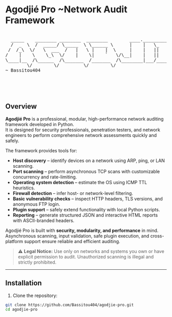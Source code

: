 #  Agodjié Pro ~Network Audit Framework


<pre> 
  _____    ________ ________  ________        ____.______________    ____________________ ________   
  /  _  \  /  _____/ \_____  \ \______ \      |    |   \_   _____/    \______   \______   \\_____  \  
 /  /_\  \/   \  ___  /   |   \ |    |  \     |    |   ||    __)_      |     ___/|       _/ /   |   \ 
/    |    \    \_\  \/    |    \|    `   \/\__|    |   ||        \     |    |    |    |   \/    |    \
\____|__  /\______  /\_______  /_______  /\________|___/_______  /     |____|    |____|_  /\_______  /
        \/        \/         \/        \/                      \/                       \/         \/ 
~ Bassitou404                                                                                                                                                    
                                                                                                                                                    

</pre>
<br>

                    



## Overview

**Agodjié Pro** is a professional, modular, high-performance network auditing framework developed in Python.  
It is designed for security professionals, penetration testers, and network engineers to perform comprehensive network assessments quickly and safely.

The framework provides tools for:

- **Host discovery** – identify devices on a network using ARP, ping, or LAN scanning.  
- **Port scanning** – perform asynchronous TCP scans with customizable concurrency and rate-limiting.  
- **Operating system detection** – estimate the OS using ICMP TTL heuristics.  
- **Firewall detection** – infer host- or network-level filtering.  
- **Basic vulnerability checks** – inspect HTTP headers, TLS versions, and anonymous FTP login.  
- **Plugin support** – safely extend functionality with local Python scripts.  
- **Reporting** – generate structured JSON and interactive HTML reports with ASCII-branded headers.

Agodjié Pro is built with **security, modularity, and performance** in mind. Asynchronous scanning, input validation, safe plugin execution, and cross-platform support ensure reliable and efficient auditing.

> ⚠️ **Legal Notice:** Use only on networks and systems you own or have explicit permission to audit. Unauthorized scanning is illegal and strictly prohibited.

---

## Installation

1. Clone the repository:

```bash
git clone https://github.com/Bassitou404/agodjie-pro.git
cd agodjie-pro
